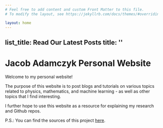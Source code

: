 ```yaml
---
# Feel free to add content and custom Front Matter to this file.
# To modify the layout, see https://jekyllrb.com/docs/themes/#overriding-theme-defaults

layout: home
---
```

list_title: Read Our Latest Posts
title: ''
---

# Jacob Adamczyk Personal Website

Welcome to my personal website!

The purpose of this website is to post blogs and tutorials on various topics related to physics, mathematics, and machine learning - as well as other topics that I find interesting.

I further hope to use this website as a resource for explaining my research and Github repos.

P.S.:
You can find the sources of this project
[here](https://github.com/SimonDosda/gp-blog).